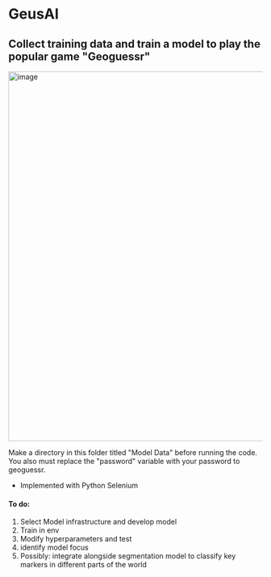 # GeusAI
## Collect training data and train a model to play the popular game "Geoguessr" 
<img width="733" alt="image" src="https://github.com/tqpatil/GeusAI/assets/34226808/0646af79-f9b0-499d-b916-a17d5f0b0b9f">


Make a directory in this folder titled "Model Data" before running the code. You also must replace the "password" variable with your password to geoguessr. 
- Implemented with Python Selenium
#### To do:
1. Select Model infrastructure and develop model
2. Train in env
3. Modify hyperparameters and test
4. identify model focus
5. Possibly: integrate alongside segmentation model to classify key markers in different parts of the world 
